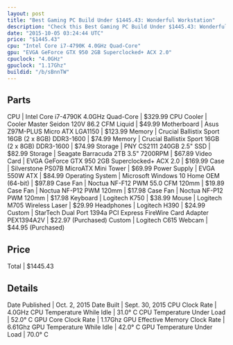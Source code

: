 ```yaml
---
layout: post
title: "Best Gaming PC Build Under $1445.43: Wonderful Workstation"
description: "Check this Best Gaming PC Build Under $1445.43: Wonderful Workstation. CPU: Intel Core i7-4790K 4.0GHz Quad-Core, CPU Cooler: Cooler Master Seidon 120V 86.2 CFM Liquid, Mo"
date: "2015-10-05 03:24:44 UTC"
price: "$1445.43"
cpu: "Intel Core i7-4790K 4.0GHz Quad-Core"
gpu: "EVGA GeForce GTX 950 2GB Superclocked+ ACX 2.0"
cpuclock: "4.0GHz"
gpuclock: "1.17Ghz"
buildid: "/b/sBnnTW"
---
```


## Parts

CPU | Intel Core i7-4790K 4.0GHz Quad-Core | $329.99
CPU Cooler | Cooler Master Seidon 120V 86.2 CFM Liquid | $49.99
Motherboard | Asus Z97M-PLUS Micro ATX LGA1150 | $123.99
Memory | Crucial Ballistix Sport 16GB (2 x 8GB) DDR3-1600 | $74.99
Memory | Crucial Ballistix Sport 16GB (2 x 8GB) DDR3-1600 | $74.99
Storage | PNY CS2111 240GB 2.5" SSD | $82.99
Storage | Seagate Barracuda 2TB 3.5" 7200RPM | $67.89
Video Card | EVGA GeForce GTX 950 2GB Superclocked+ ACX 2.0 | $169.99
Case | Silverstone PS07B MicroATX Mini Tower | $69.99
Power Supply | EVGA 550W ATX | $84.99
Operating System | Microsoft Windows 10 Home OEM (64-bit) | $97.89
Case Fan | Noctua NF-F12 PWM 55.0 CFM 120mm | $19.89
Case Fan | Noctua NF-P12 PWM 120mm | $17.98
Case Fan | Noctua NF-P12 PWM 120mm | $17.98
Keyboard | Logitech K750 | $38.99
Mouse | Logitech M705 Wireless Laser | $29.99
Headphones | Logitech H390 | $24.99
Custom | StarTech Dual Port 1394a PCI Express FireWire Card Adapter PEX1394A2V | $22.97 (Purchased)
Custom | Logitech C615 Webcam | $44.95 (Purchased)

## Price

Total | $1445.43

## Details

Date Published | Oct. 2, 2015
Date Built | Sept. 30, 2015
CPU Clock Rate | 4.0GHz
CPU Temperature While Idle | 31.0° C
CPU Temperature Under Load | 52.0° C
GPU Core Clock Rate | 1.17Ghz
GPU Effective Memory Clock Rate | 6.61Ghz
GPU Temperature While Idle | 42.0° C
GPU Temperature Under Load | 70.0° C